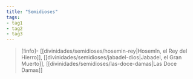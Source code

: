 ```yaml
---
title: "Semidioses"
tags:
- tag1
- tag2
- tag3
---
```


>[!info]-
>[[divinidades/semidioses/hosemin-rey|Hosemîn, el Rey del Hierro]], [[divinidades/semidioses/jabadel-dios|Jabadel, el Gran Muerto]], [[divinidades/semidioses/las-doce-damas|Las Doce Damas]]